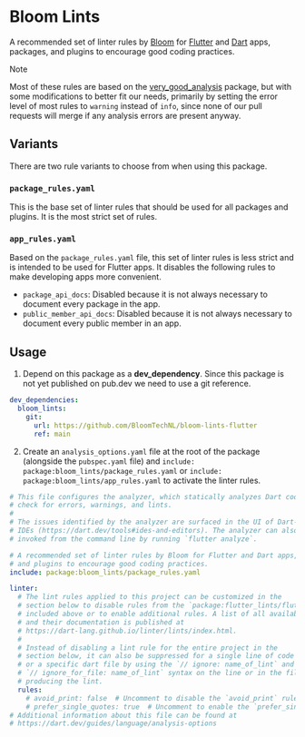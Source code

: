 # Bloom Lints

A recommended set of linter rules by [Bloom] for [Flutter] and [Dart] apps, packages, and plugins to encourage good coding practices.

> [!NOTE]
> Most of these rules are based on the [very_good_analysis] package, but with some modifications to better fit our needs, primarily by setting the error level of most rules to `warning` instead of `info`, since none of our pull requests will merge if any analysis errors are present anyway.

## Variants

There are two rule variants to choose from when using this package.

### `package_rules.yaml`

This is the base set of linter rules that should be used for all packages and plugins. It is the most strict set of rules.

### `app_rules.yaml`

Based on the `package_rules.yaml` file, this set of linter rules is less strict and is intended to be used for Flutter apps. It disables the following rules to make developing apps more convenient.

- `package_api_docs`: Disabled because it is not always necessary to document every package in the app.
- `public_member_api_docs`: Disabled because it is not always necessary to document every public member in an app.

## Usage

1. Depend on this package as a **dev_dependency**. Since this package is not
   yet published on pub.dev we need to use a git reference.

```yaml
dev_dependencies:
  bloom_lints:
    git:
      url: https://github.com/BloomTechNL/bloom-lints-flutter
      ref: main
```

2. Create an `analysis_options.yaml` file at the root of the package (alongside
   the `pubspec.yaml` file) and `include: package:bloom_lints/package_rules.yaml` or `include: package:bloom_lints/app_rules.yaml` to activate the linter rules.

```yaml
# This file configures the analyzer, which statically analyzes Dart code to
# check for errors, warnings, and lints.
#
# The issues identified by the analyzer are surfaced in the UI of Dart-enabled
# IDEs (https://dart.dev/tools#ides-and-editors). The analyzer can also be
# invoked from the command line by running `flutter analyze`.

# A recommended set of linter rules by Bloom for Flutter and Dart apps, packages,
# and plugins to encourage good coding practices.
include: package:bloom_lints/package_rules.yaml

linter:
  # The lint rules applied to this project can be customized in the
  # section below to disable rules from the `package:flutter_lints/flutter.yaml`
  # included above or to enable additional rules. A list of all available lints
  # and their documentation is published at
  # https://dart-lang.github.io/linter/lints/index.html.
  #
  # Instead of disabling a lint rule for the entire project in the
  # section below, it can also be suppressed for a single line of code
  # or a specific dart file by using the `// ignore: name_of_lint` and
  # `// ignore_for_file: name_of_lint` syntax on the line or in the file
  # producing the lint.
  rules:
    # avoid_print: false  # Uncomment to disable the `avoid_print` rule
    # prefer_single_quotes: true  # Uncomment to enable the `prefer_single_quotes` rule
# Additional information about this file can be found at
# https://dart.dev/guides/language/analysis-options
```

[Bloom]: https://bloom-technologies.nl
[Flutter]: https://flutter.dev
[Dart]: https://dart.dev
[very_good_analysis]: https://pub.dev/packages/very_good_analysis
